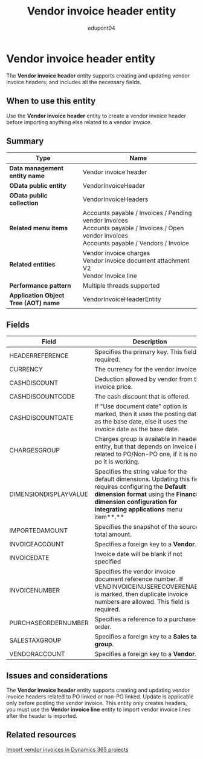 ﻿---
title: Vendor invoice header entity
description: Definition of the Vendor invoice header data entity in finance and operations migration projects with Dynamics 365.
ms.date: 04/28/2023
ms.topic: article
author: edupont04
ms.author: katiehav
searchScope: dynamics-365-daf
ms.service: dynamics-365
ms.subservice: guidance
ms.collection: FastTrack
---

# Vendor invoice header entity

The **Vendor invoice header** entity supports creating and updating vendor invoice headers; and includes all the necessary fields.

## When to use this entity

Use the **Vendor invoice header** entity to create a vendor invoice header before importing anything else related to a vendor invoice.

## Summary

|Type|Name|
|----|----|
| **Data management entity name** | Vendor invoice header |
| **OData public entity** | VendorInvoiceHeader |
| **OData public collection** | VendorInvoiceHeaders |
| **Related menu items** | Accounts payable / Invoices / Pending vendor invoices</br>Accounts payable / Invoices / Open vendor invoices</br>Accounts payable / Vendors / Invoice |
| **Related entities** | Vendor invoice charges</br>Vendor invoice document attachment V2</br>Vendor invoice line |
| **Performance pattern** | Multiple threads supported |
| **Application Object Tree (AOT) name** | VendorInvoiceHeaderEntity |

## Fields

| Field | Description |
|--|--|
| HEADERREFERENCE | Specifies the primary key. This field is required. |
| CURRENCY | The currency for the vendor invoice. |
| CASHDISCOUNT | Deduction allowed by vendor from the invoice price. |
| CASHDISCOUNTCODE | The cash discount that is offered. |
| CASHDISCOUNTDATE | If "Use document date" option is marked, then it uses the posting date as the base date, else it uses the invoice date as the base date. |
| CHARGESGROUP | Charges group is available in header entity, but that depends on Invoice is related to PO/Non-PO one, if it is non-po it is working. |
| DIMENSIONDISPLAYVALUE | Specifies the string value for the default dimensions. Updating this field requires configuring the **Default dimension format** using the **Financial dimension configuration for integrating applications** menu item**.** |
| IMPORTEDAMOUNT | Specifies the snapshot of the source total amount. |
| INVOICEACCOUNT | Specifies a foreign key to a **Vendor**. |
| INVOICEDATE | Invoice date will be blank if not specified |
| INVOICENUMBER | Specifies the vendor invoice document reference number. If VENDINVOICEINUSERECOVERENABLE is marked, then duplicate invoice numbers are allowed. This field is required. |
| PURCHASEORDERNUMBER | Specifies a reference to a purchase order. |
| SALESTAXGROUP | Specifies a foreign key to a **Sales tax group**. |
| VENDORACCOUNT | Specifies a foreign key to a **Vendor**. |

## Issues and considerations

The **Vendor invoice header** entity supports creating and updating vendor invoice headers related to PO linked or non-PO linked. Update is applicable only before posting the vendor invoice. This entity only creates headers, you must use the **Vendor invoice line** entity to import vendor invoice lines after the header is imported.

## Related resources

[Import vendor invoices in Dynamics 365 projects](/dynamics365/guidance/resources/import-vendor-invoices)  
